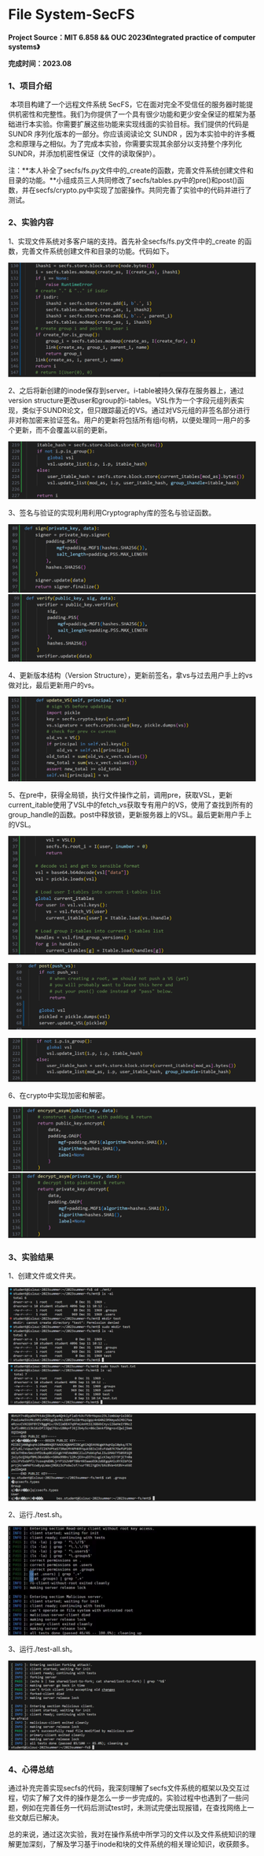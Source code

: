 # File System-SecFS

**Project Source：MIT 6.858 && OUC 2023《Integrated practice of computer systems》**

**完成时间：2023.08**

### 1、项目介绍

​        本项目构建了一个远程文件系统 SecFS，它在面对完全不受信任的服务器时能提供机密性和完整性。我们为你提供了一个具有很少功能和更少安全保证的框架为基础进行本实验。你需要扩展这些功能来实现线面的实验目标。我们提供的代码是 SUNDR 序列化版本的一部分。你应该阅读论文 SUNDR ，因为本实验中的许多概念和原理与之相似。为了完成本实验，你需要实现其余部分以支持整个序列化 SUNDR，并添加机密性保证（文件的读取保护）。

注：**本人补全了secfs/fs.py文件中的_create的函数，完善文件系统创建文件和目录的功能。**小组成员三人共同修改了secfs/tables.py中的pre()和post()函数，并在secfs/crypto.py中实现了加密操作。共同完善了实验中的代码并进行了测试。

### 2、实验内容

1、实现文件系统对多客户端的支持。首先补全secfs/fs.py文件中的_create 的函数，完善文件系统创建文件和目录的功能。代码如下。

![img](https://github.com/andone-07/File-System-SecFS/blob/master/image/%E5%9B%BE%E7%89%871.png) 

2、之后将新创建的inode保存到server。i-table被持久保存在服务器上，通过version structure更改user和group的i-tables。VSL作为一个字段元组列表实现，类似于SUNDR论文，但只跟踪最近的VS。通过对VS元组的非签名部分进行非对称加密来验证签名。用户的更新将包括所有组i句柄，以便处理同一用户的多个更新，而不会覆盖以前的更新。

![img](https://github.com/andone-07/File-System-SecFS/blob/master/image/%E5%9B%BE%E7%89%872.png) 

3、签名与验证的实现利用利用Cryptography库的签名与验证函数。

![img](https://github.com/andone-07/File-System-SecFS/blob/master/image/%E5%9B%BE%E7%89%873.png)![img](https://github.com/andone-07/File-System-SecFS/blob/master/image/%E5%9B%BE%E7%89%874.png) 

4、更新版本结构（Version Structure），更新前签名，拿vs与过去用户手上的vs做对比，最后更新用户的vs。

![img](https://github.com/andone-07/File-System-SecFS/blob/master/image/%E5%9B%BE%E7%89%875.png) 

5、在pre中，获得全局锁，执行文件操作之前，调用pre，获取VSL，更新current_itable使用了VSL中的fetch_vs获取专有用户的VS，使用了查找到所有的group_handle的函数。post中释放锁，更新服务器上的VSL。最后更新用户手上的VSL。

![img](https://github.com/andone-07/File-System-SecFS/blob/master/image/%E5%9B%BE%E7%89%876.png) 

![img](https://github.com/andone-07/File-System-SecFS/blob/master/image/%E5%9B%BE%E7%89%877.png) 

![img](https://github.com/andone-07/File-System-SecFS/blob/master/image/%E5%9B%BE%E7%89%878.png) 

6、在crypto中实现加密和解密。

![img](https://github.com/andone-07/File-System-SecFS/blob/master/image/%E5%9B%BE%E7%89%879.png)![img](https://github.com/andone-07/File-System-SecFS/blob/master/image/%E5%9B%BE%E7%89%8710.png) 

### 3、实验结果 

1、创建文件或文件夹。

![img](https://github.com/andone-07/File-System-SecFS/blob/master/image/%E5%9B%BE%E7%89%8711.png)![img](https://github.com/andone-07/File-System-SecFS/blob/master/image/%E5%9B%BE%E7%89%8712.png) 

![img](https://github.com/andone-07/File-System-SecFS/blob/master/image/%E5%9B%BE%E7%89%8713.png) 

2、运行./test.sh。

![img](https://github.com/andone-07/File-System-SecFS/blob/master/image/%E5%9B%BE%E7%89%8714.png) 

3、运行./test-all.sh。

![img](https://github.com/andone-07/File-System-SecFS/blob/master/image/%E5%9B%BE%E7%89%8715.png) 

### 4、心得总结

​        通过补充完善实现secfs的代码，我深刻理解了secfs文件系统的框架以及交互过程，切实了解了文件的操作是怎么一步一步完成的。实验过程中也遇到了一些问题，例如在完善任务一代码后测试test时，未测试完便出现报错，在查找网络上一些文献后已解决。

​        总的来说，通过这次实验，我对在操作系统中所学习的文件以及文件系统知识的理解更加深刻，了解及学习基于inode和块的文件系统的相关理论知识，收获颇多。

